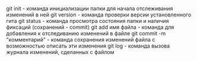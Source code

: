 git init - команда инициализации папки для начала отслеживания изменений в ней
git version - команда проверки версии установленного гита
git status -  команда просмотра состояния папки и наличия фиксаций (сохранений - commit)
git add имя файла - команда для добавления к отследиванию изменений в файле
git commit -m "комментарий" - команда сохранения изменений файла с возможностью описать эти изменения
git log - команда вызова журнала изменений, сделанных с файлом